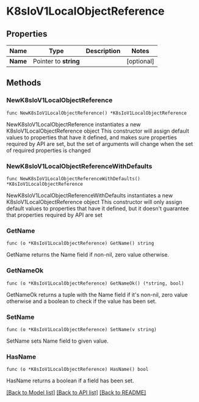 # K8sIoV1LocalObjectReference

## Properties

Name | Type | Description | Notes
------------ | ------------- | ------------- | -------------
**Name** | Pointer to **string** |  | [optional] 

## Methods

### NewK8sIoV1LocalObjectReference

`func NewK8sIoV1LocalObjectReference() *K8sIoV1LocalObjectReference`

NewK8sIoV1LocalObjectReference instantiates a new K8sIoV1LocalObjectReference object
This constructor will assign default values to properties that have it defined,
and makes sure properties required by API are set, but the set of arguments
will change when the set of required properties is changed

### NewK8sIoV1LocalObjectReferenceWithDefaults

`func NewK8sIoV1LocalObjectReferenceWithDefaults() *K8sIoV1LocalObjectReference`

NewK8sIoV1LocalObjectReferenceWithDefaults instantiates a new K8sIoV1LocalObjectReference object
This constructor will only assign default values to properties that have it defined,
but it doesn't guarantee that properties required by API are set

### GetName

`func (o *K8sIoV1LocalObjectReference) GetName() string`

GetName returns the Name field if non-nil, zero value otherwise.

### GetNameOk

`func (o *K8sIoV1LocalObjectReference) GetNameOk() (*string, bool)`

GetNameOk returns a tuple with the Name field if it's non-nil, zero value otherwise
and a boolean to check if the value has been set.

### SetName

`func (o *K8sIoV1LocalObjectReference) SetName(v string)`

SetName sets Name field to given value.

### HasName

`func (o *K8sIoV1LocalObjectReference) HasName() bool`

HasName returns a boolean if a field has been set.


[[Back to Model list]](../README.md#documentation-for-models) [[Back to API list]](../README.md#documentation-for-api-endpoints) [[Back to README]](../README.md)


